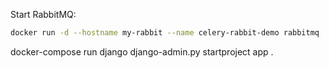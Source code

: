 
Start RabbitMQ:

```bash
docker run -d --hostname my-rabbit --name celery-rabbit-demo rabbitmq
```

docker-compose run django django-admin.py startproject app .